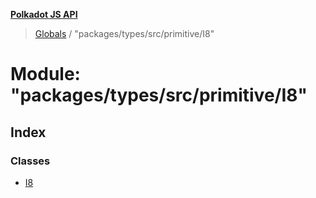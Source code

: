 **[Polkadot JS API](../README.md)**

> [Globals](../globals.md) / "packages/types/src/primitive/I8"

# Module: "packages/types/src/primitive/I8"

## Index

### Classes

* [I8](../classes/_packages_types_src_primitive_i8_.i8.md)
